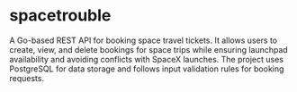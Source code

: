 # spacetrouble
A Go-based REST API for booking space travel tickets. It allows users to create, view, and delete bookings for space trips while ensuring launchpad availability and avoiding conflicts with SpaceX launches. The project uses PostgreSQL for data storage and follows input validation rules for booking requests.
